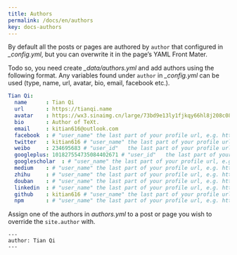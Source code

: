 ```yaml
---
title: Authors
permalink: /docs/en/authors
key: docs-authors
---
```

By default all the posts or pages are authored by `author` that configured in *_config.yml*, but you can overwrite it in the page’s YAML Front Mater.

Todo so, you need create *_data/authors.yml* and add authors using the following format. Any variables found under `author` in *_config.yml* can be used (type, name, url, avatar, bio, email, facebook etc.).

```yml
Tian Qi:
  name      : Tian Qi
  url       : https://tianqi.name
  avatar    : https://wx3.sinaimg.cn/large/73bd9e13ly1fjkqy66hl8j208c08c0td.jpg
  bio       : Author of TeXt.
  email     : kitian616@outlook.com
  facebook  : # "user_name" the last part of your profile url, e.g. https://www.facebook.com/user_name
  twitter   : kitian616 # "user_name" the last part of your profile url, e.g. https://twitter.com/user_name
  weibo     : 234695683 # "user_id"   the last part of your profile url, e.g. https://www.weibo.com/user_id/profile?...
  googleplus: 101827554735084402671 # "user_id"   the last part of your profile url, e.g. https://plus.google.com/u/0/user_id
  googlescholar  : # "user_name" the last part of your profile url, e.g. https://t.me/user_name
  medium    : # "user_name" the last part of your profile url, e.g. https://medium.com/user_name
  zhihu     : # "user_name" the last part of your profile url, e.g. https://www.zhihu.com/people/user_name
  douban    : # "user_name" the last part of your profile url, e.g. https://www.douban.com/people/user_name
  linkedin  : # "user_name" the last part of your profile url, e.g. https://www.linkedin.com/in/user_name
  github    : kitian616 # "user_name" the last part of your profile url, e.g. https://github.com/user_name
  npm       : # "user_name" the last part of your profile url, e.g. https://www.npmjs.com/~user_name
```

Assign one of the authors in *authors.yml* to a post or page you wish to override the `site.author` with.

    ---
    author: Tian Qi
    ---